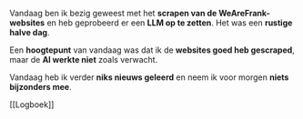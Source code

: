 Vandaag ben ik bezig geweest met het **scrapen van de WeAreFrank-websites** en heb geprobeerd er een **LLM op te zetten**. Het was een **rustige halve dag**.

Een **hoogtepunt** van vandaag was dat ik de **websites goed heb gescraped**, maar de **AI werkte niet** zoals verwacht.

Vandaag heb ik verder **niks nieuws geleerd** en neem ik voor morgen **niets bijzonders mee**.


[[Logboek]]


